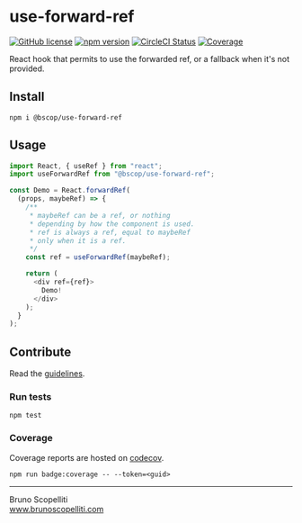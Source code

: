 # use-forward-ref

[![GitHub license](https://img.shields.io/badge/license-MIT-blue.svg)](https://github.com/brunoscopelliti/use-forward-ref/blob/main/LICENSE)
[![npm version](https://img.shields.io/npm/v/@bscop/use-forward-ref.svg?style=flat)](https://www.npmjs.com/package/@bscop/use-forward-ref)
[![CircleCI Status](https://circleci.com/gh/brunoscopelliti/use-forward-ref.svg?style=shield&circle-token=:circle-token)](https://circleci.com/gh/brunoscopelliti/use-forward-ref)
[![Coverage](https://img.shields.io/codecov/c/github/brunoscopelliti/use-forward-ref)](https://app.codecov.io/gh/brunoscopelliti/use-forward-ref/)

React hook that permits to use the forwarded ref, or a fallback when it's not provided.

## Install

```
npm i @bscop/use-forward-ref
```

## Usage

```js
import React, { useRef } from "react";
import useForwardRef from "@bscop/use-forward-ref";

const Demo = React.forwardRef(
  (props, maybeRef) => {
    /**
     * maybeRef can be a ref, or nothing
     * depending by how the component is used.
     * ref is always a ref, equal to maybeRef
     * only when it is a ref.
     */
    const ref = useForwardRef(maybeRef);

    return (
      <div ref={ref}>
        Demo!
      </div>
    );
  }
);
```

## Contribute

Read the [guidelines](./CONTRIBUTING.md).

### Run tests

```
npm test
```

### Coverage

Coverage reports are hosted on [codecov](https://codecov.io/).

```
npm run badge:coverage -- --token=<guid>
```

---

Bruno Scopelliti\
www.brunoscopelliti.com
